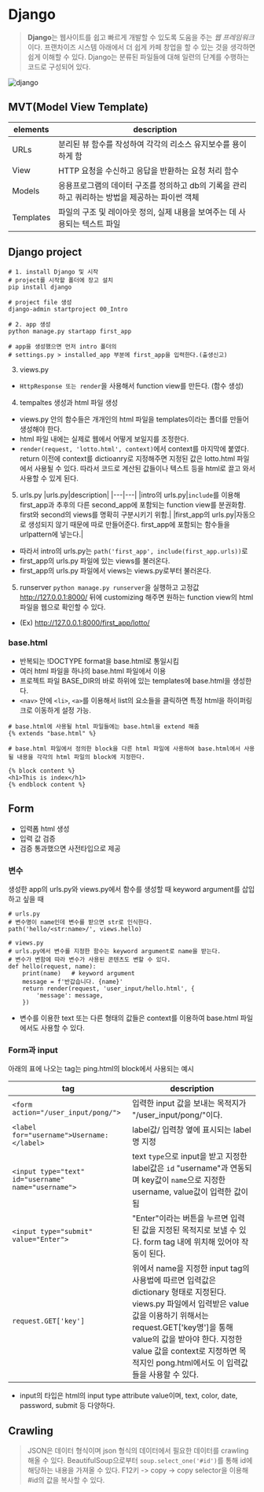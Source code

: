 # Django

> **Django**는 웹사이트를 쉽고 빠르게 개발할 수 있도록 도움을 주는 *웹 프레임워크*이다. 프랜차이즈 시스템 아래에서 더 쉽게 카페 창업을 할 수 있는 것을 생각하면 쉽게 이해할 수 있다. Django는 분류된 파일들에 대해 일련의 단계를 수행하는 코드로 구성되어 있다.

![django](https://developer.mozilla.org/ko/docs/Learn/Server-side/Django/Introduction/basic-django.png)

## MVT(Model View Template)
|elements|description|
|---|---|
|URLs|분리된 뷰 함수를 작성하여 각각의 리소스 유지보수를 용이하게 함|
|View|HTTP 요청을 수신하고 응답을 반환하는 요청 처리 함수|
|Models|응용프로그램의 데이터 구조를 정의하고 db의 기록을 관리하고 쿼리하는 방법을 제공하는 파이썬 객체|
|Templates|파일의 구조 및 레이아웃 정의, 실제 내용을 보여주는 데 사용되는 텍스트 파일|

## Django project
```
# 1. install Django 및 시작
# project를 시작할 폴더에 장고 설치
pip install django

# project file 생성
django-admin startproject 00_Intro

# 2. app 생성
python manage.py startapp first_app

# app을 생성했으면 먼저 intro 폴더의 
# settings.py > installed_app 부분에 first_app을 입력한다.(출생신고)
```

3. views.py
- `HttpResponse 또는 render`을 사용해서 function view를 만든다. (함수 생성)

4. tempaltes 생성과 html 파일 생성
- views.py 안의 함수들은 개개인의 html 파일을 templates이라는 폴더를 만들어 생성해야 한다.
- html 파일 내에는 실제로 웹에서 어떻게 보일지를 조정한다.
- `render(request, 'lotto.html', context)`에서 context를 마지막에 붙였다. return 이전에 context를 dictioanry로 지정해주면 지정된 값은 lotto.html 파일에서 사용될 수 있다. 따라서 코드로 계산된 값들이나 텍스트 등을 html로 끌고 와서 사용할 수 있게 된다.

5. urls.py
|urls.py|description|
|---|---|
|intro의 urls.py|`include`를 이용해 first_app과 추후의 다른 second_app에 포함되는 function view를 분권화함. first와 second의 views를 명확히 구분시키기 위함.|
|first_app의 urls.py|자동으로 생성되지 않기 때문에 따로 만들어준다. first_app에 포함되는 함수들을 urlpattern에 넣는다.|

- 따라서 intro의 urls.py는 `path('first_app', include(first_app.urls))`로
- first_app의 urls.py 파일에 있는 views를 불러온다.
- first_app의 urls.py 파일에서 views는 views.py로부터 불러온다.

5. runserver
`python manage.py runserver`을 실행하고 고정값 http://127.0.0.1:8000/ 뒤에 customizing 해주면 원하는 function view의 html 파일을 웹으로 확인할 수 있다.
- (Ex) http://127.0.0.1:8000/first_app/lotto/

### base.html
- 반복되는 !DOCTYPE format을 base.html로 통일시킴
- 여러 html 파일을 하나의 base.html 파일에서 이용
- 프로젝트 파일 BASE_DIR의 바로 하위에 있는 templates에 base.html을 생성한다.
- `<nav>` 안에 `<li>`, `<a>`를 이용해서 list의 요소들을 클릭하면 특정 html을 하이퍼링크로 이동하게 설정 가능.

```
# base.html에 사용될 html 파일들에는 base.html을 extend 해줌
{% extends "base.html" %}   

# base.html 파일에서 정의한 block을 다른 html 파일에 사용하여 base.html에서 사용될 내용을 각각의 html 파일의 block에 지정한다.

{% block content %}
<h1>This is index</h1>
{% endblock content %}
```

## Form
- 입력폼 html 생성
- 입력 값 검증
- 검증 통과했으면 사전타입으로 제공

### 변수
생성한 app의 urls.py와 views.py에서 함수를 생성할 때 keyword argument를 삽입하고 싶을 때
```
# urls.py
# 변수명이 name인데 변수를 받으면 str로 인식한다.
path('hello/<str:name>/', views.hello)

# views.py
# urls.py에서 변수를 지정한 함수는 keyword argument로 name을 받는다.
# 변수가 변함에 따라 변수가 사용된 콘텐츠도 변할 수 있다.
def hello(request, name):
    print(name)   # keyword argument
    message = f'반갑습니다. {name}'
    return render(request, 'user_input/hello.html', {
        'message': message,
    })
```
- 변수를 이용한 text 또는 다른 형태의 값들은 context를 이용하여 base.html 파일에서도 사용할 수 있다.

### Form과 input

아래의 표에 나오는 tag는 ping.html의 block에서 사용되는 예시

|tag|description|
|---|---|
|`<form action="/user_input/pong/">`|입력한 input 값을 보내는 목적지가 "/user_input/pong/"이다.|
|`<label for="username">Username: </label>`|label값/ 입력창 옆에 표시되는 label명 지정|
|`<input type="text" id="username" name="username">`|text `type`으로 input을 받고 지정한 label값은 `id` "username"과 연동되며 key값이 `name`으로 지정한 username, value값이 입력한 값이 됨|
|`<input type="submit" value="Enter">`|"Enter"이라는 버튼을 누르면 입력된 값을 지정된 목적지로 보낼 수 있다. form tag 내에 위치해 있어야 작동이 된다.|
|`request.GET['key']`|위에서 name을 지정한 input tag의 사용법에 따르면 입력값은 dictionary 형태로 지정된다. views.py 파일에서 입력받은 value값을 이용하기 위해서는 request.GET['key명']을 통해 value의 값을 받아야 한다. 지정한 value 값을 context로 지정하면 목적지인 pong.html에서도 이 입력값들을 사용할 수 있다.|

- input의 타입은 html의 input type attribute value이며, text, color, date, password, submit 등 다양하다.

## Crawling
> JSON은 데이터 형식이며 json 형식의 데이터에서 필요한 데이터를 crawling 해올 수 있다.
> BeautifulSoup으로부터 `soup.select_one('#id')`를 통해 id에 해당하는 내용을 가져올 수 있다. 
> F12키 -> copy -> copy selector을 이용해 #id의 값을 복사할 수 있다.